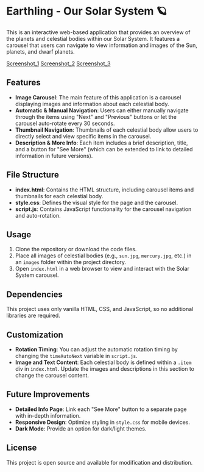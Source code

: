 # Earthling - Our Solar System 🪐

This is an interactive web-based application that provides an overview of the planets and celestial bodies within our Solar System. It features a carousel that users can navigate to view information and images of the Sun, planets, and dwarf planets.

[Screenshot_1](/doc/screen.png)
[Screenshot_2](/doc/screen_0.png)
[Screenshot_3](/doc/screen_1.png)

## Features

- **Image Carousel**: The main feature of this application is a carousel displaying images and information about each celestial body.
- **Automatic & Manual Navigation**: Users can either manually navigate through the items using "Next" and "Previous" buttons or let the carousel auto-rotate every 30 seconds.
- **Thumbnail Navigation**: Thumbnails of each celestial body allow users to directly select and view specific items in the carousel.
- **Description & More Info**: Each item includes a brief description, title, and a button for "See More" (which can be extended to link to detailed information in future versions).

## File Structure

- **index.html**: Contains the HTML structure, including carousel items and thumbnails for each celestial body.
- **style.css**: Defines the visual style for the page and the carousel.
- **script.js**: Contains JavaScript functionality for the carousel navigation and auto-rotation.

## Usage

1. Clone the repository or download the code files.
2. Place all images of celestial bodies (e.g., `sun.jpg`, `mercury.jpg`, etc.) in an `images` folder within the project directory.
3. Open `index.html` in a web browser to view and interact with the Solar System carousel.

## Dependencies

This project uses only vanilla HTML, CSS, and JavaScript, so no additional libraries are required.

## Customization

- **Rotation Timing**: You can adjust the automatic rotation timing by changing the `timeAutoNext` variable in `script.js`.
- **Image and Text Content**: Each celestial body is defined within a `.item` div in `index.html`. Update the images and descriptions in this section to change the carousel content.

## Future Improvements

- **Detailed Info Page**: Link each "See More" button to a separate page with in-depth information.
- **Responsive Design**: Optimize styling in `style.css` for mobile devices.
- **Dark Mode**: Provide an option for dark/light themes.

## License

This project is open source and available for modification and distribution.

